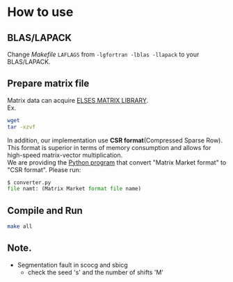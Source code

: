# How to use
## BLAS/LAPACK
Change *Makefile* ```LAFLAGS``` from ```-lgfortran -lblas -llapack``` to your BLAS/LAPACK.

## Prepare matrix file
Matrix data can acquire [ELSES MATRIX LIBRARY](http://www.elses.jp/matrix/).  
Ex.
```bash
wget
tar -xzvf
```
In addition, our implementation use **CSR format**(Compressed Sparse Row).  
This format is superior in terms of memory consumption and allows for high-speed matrix-vector multiplication.  
We are providing the [Python program](https://github.com/ShunHidaka/shifted-MINRES-method/blob/main/article/converter.py) that convert "Matrix Market format" to "CSR format".
Please run:
```python
$ converter.py
file namt: (Matrix Market format file name)
```

## Compile and Run
```bash
make all
```

## Note.
* Segmentation fault in scocg and sbicg
  * check the seed 's' and the number of shifts 'M'

